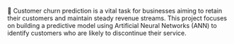 
🏦 Customer churn prediction is a vital task for businesses aiming to retain their customers and maintain steady revenue streams. This project focuses on building a predictive model using Artificial Neural Networks (ANN) to identify customers who are likely to discontinue their service.
